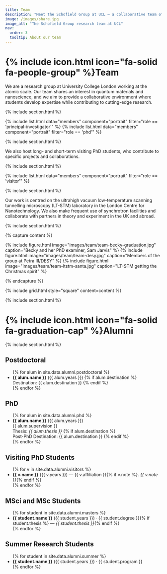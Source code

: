 ```yaml
---
title: Team
description: "Meet the Schofield Group at UCL — a collaborative team of researchers and students exploring atomic-scale quantum nanoscience with STM, ARPES, and theory."
image: /images/share.jpg
image_alt: "The Schofield Group research team at UCL"
nav:
  order: 3
  tooltip: About our team
---
```



# {% include icon.html icon="fa-solid fa-people-group" %}Team

We are a research group at University College London working at the atomic scale. Our team shares an interest in quantum materials and nanoscience, and we aim to provide a collaborative environment where students develop expertise while contributing to cutting-edge research.


{% include section.html %}

{% include list.html data="members" component="portrait" filter="role == 'principal-investigator'" %}
{% include list.html data="members" component="portrait" filter="role == 'phd'" %}

{% include section.html %}

We also host long- and short-term visiting PhD students, who contribute to specific projects and collaborations.


{% include section.html %}

{% include list.html data="members" component="portrait" filter="role == 'visitor'" %}

{% include section.html %}

Our work is centred on the ultrahigh vacuum low-temperature scanning tunnelling microscopy (LT-STM) laboratory in the London Centre for Nanotechnology. We also make frequent use of synchrotron facilities and collaborate with partners in theory and experiment in the UK and abroad.



{% include section.html %}

{% capture content %}

{% include figure.html image="images/team/team-becky-graduation.jpg" caption="Becky and her PhD examiner, Sam Jarvis" %}
{% include figure.html image="images/team/team-desy.jpg" caption="Members of the group at Petra III/DESY" %}
{% include figure.html image="images/team/team-ltstm-santa.jpg" caption="LT-STM getting the Christmas spirit" %}

{% endcapture %}

{% include grid.html style="square" content=content %}


{% include section.html %}

# {% include icon.html icon="fa-solid fa-graduation-cap" %}Alumni

{% include section.html %}

## Postdoctoral

<ul>
{% for alum in site.data.alumni.postdoctoral %}
  <li>
    <strong>{{ alum.name }}</strong> ({{ alum.years }})  
    {% if alum.destination %}
    <br>
    Destination: {{ alum.destination }}
    {% endif %}
  </li>
{% endfor %}
</ul>


## PhD 

<ul>
{% for alum in site.data.alumni.phd %}
  <li>
    <strong>{{ alum.name }}</strong> ({{ alum.years }})  
    <br>
    {{ alum.supervision }} 
    <br>
    Thesis: <em>{{ alum.thesis }}</em>  
    {% if alum.destination %}
    <br>
    Post-PhD Destination: {{ alum.destination }}
    {% endif %}
  </li>
{% endfor %}
</ul>


## Visiting PhD Students 

<ul>
{% for v in site.data.alumni.visitors %}
  <li>
    <strong>{{ v.name }}</strong> ({{ v.years }}) — {{ v.affiliation }}{% if v.note %}. <em>{{ v.note }}</em>{% endif %}
  </li>
{% endfor %}
</ul>

## MSci and MSc Students

<ul>
{% for student in site.data.alumni.masters %}
  <li>
    <strong>{{ student.name }}</strong> ({{ student.years }}) · {{ student.degree }}{% if student.thesis %} — <em>{{ student.thesis }}</em>{% endif %}
  </li>
{% endfor %}
</ul>

## Summer Research Students

<ul>
{% for student in site.data.alumni.summer %}
  <li>
    <strong>{{ student.name }}</strong> ({{ student.years }}) · {{ student.program }}
  </li>
{% endfor %}
</ul>

